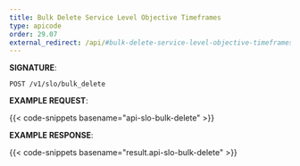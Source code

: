 ```yaml
---
title: Bulk Delete Service Level Objective Timeframes
type: apicode
order: 29.07
external_redirect: /api/#bulk-delete-service-level-objective-timeframes
---
```


**SIGNATURE**:

`POST /v1/slo/bulk_delete`

**EXAMPLE REQUEST**:

{{< code-snippets basename="api-slo-bulk-delete" >}}

**EXAMPLE RESPONSE**:

{{< code-snippets basename="result.api-slo-bulk-delete" >}}
